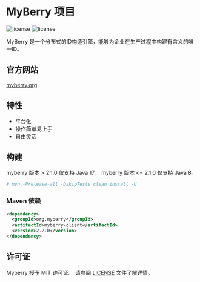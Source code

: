 # MyBerry 项目

![license](https://img.shields.io/badge/license-MIT-blue)
![license](https://img.shields.io/badge/release-v2.2.0-green)

MyBerry 是一个分布式的ID构造引擎，能够为企业在生产过程中构建有含义的唯一ID。

## 官方网站

[myberry.org](https://myberry.org)

## 特性

* 平台化
* 操作简单易上手
* 自由灵活

## 构建

myberry 版本 > 2.1.0 仅支持 Java 17，
myberry 版本 <= 2.1.0 仅支持 Java 8。

```bash
# mvn -Prelease-all -DskipTests clean install -U
```

### Maven 依赖

```xml
<dependency>
  <groupId>org.myberry</groupId>
  <artifactId>myberry-client</artifactId>
  <version>2.2.0</version>
</dependency>
```

## 许可证

Myberry 授予 MIT 许可证。 请参阅 [LICENSE](https://myberry.org/license) 文件了解详情。